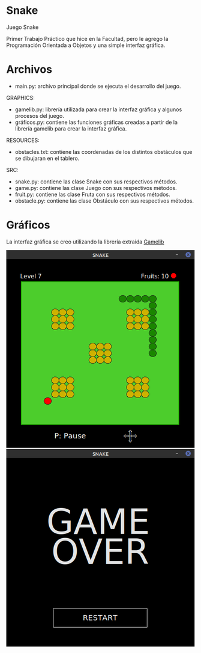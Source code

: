 # Snake
Juego Snake

Primer Trabajo Práctico que hice en la Facultad, pero le agrego la Programación Orientada a Objetos y una simple interfaz gráfica.

# Archivos
* main.py: archivo principal donde se ejecuta el desarrollo del juego.

GRAPHICS:
  * gamelib.py: librería utilizada para crear la interfaz gráfica y algunos procesos del juego.
  * gráficos.py: contiene las funciones gráficas creadas a partir de la librería gamelib para crear la interfaz gráfica.

RESOURCES:
  * obstacles.txt: contiene las coordenadas de los distintos obstáculos que se dibujaran en el tablero.

SRC:
  * snake.py: contiene las clase Snake con sus respectivos métodos.
  * game.py: contiene las clase Juego con sus respectivos métodos.
  * fruit.py: contiene las clase Fruta con sus respectivos métodos.
  * obstacle.py: contiene las clase Obstáculo con sus respectivos métodos.

# Gráficos
La interfaz gráfica se creo utilizando la librería extraída [Gamelib](https://github.com/dessaya/python-gamelib)

![Snake](https://github.com/SebaB29/Snake/blob/main/img/snake.png)
![Game Over](https://github.com/SebaB29/Snake/blob/main/img/gameover.png)

